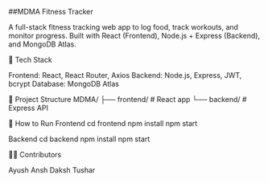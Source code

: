 ##MDMA Fitness Tracker

A full-stack fitness tracking web app to log food, track workouts, and monitor progress. Built with React (Frontend), Node.js + Express (Backend), and MongoDB Atlas.

🚀 Tech Stack

Frontend: React, React Router, Axios
Backend: Node.js, Express, JWT, bcrypt
Database: MongoDB Atlas

📂 Project Structure
MDMA/
 ├── frontend/   # React app
 └── backend/    # Express API

🔧 How to Run
Frontend
cd frontend
npm install
npm start

Backend
cd backend
npm install
npm start

👨‍💻 Contributors

Ayush
Ansh
Daksh
Tushar
